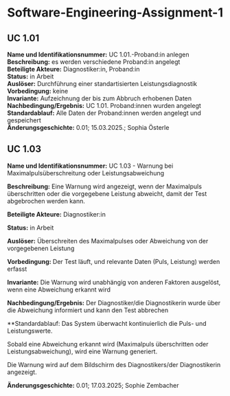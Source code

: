 # Software-Engineering-Assignment-1

## UC 1.01

**Name und Identifikationsnummer:** UC 1.01.-Proband:in anlegen  
**Beschreibung:** es werden verschiedene Proband:in angelegt  
**Beteiligte Akteure:** Diagnostiker:in, Proband:in   
**Status:** in Arbeit  
**Auslöser:** Durchführung einer standartisierten Leistungsdiagnostik  
**Vorbedingung:** keine  
**Invariante:** Aufzeichnung der bis zum Abbruch erhobenen Daten  
**Nachbedingung/Ergebnis:** UC 1.01. Proband:innen wurden angelegt  
**Standardablauf:** Alle Daten der Proband:innen werden angelegt und gespeichert  
**Änderungsgeschichte:** 0.01; 15.03.2025.; Sophia Österle  

## UC 1.03
**Name und Identifikationsnummer:** UC 1.03 - Warnung bei Maximalpulsüberschreitung oder Leistungsabweichung

**Beschreibung:** Eine Warnung wird angezeigt, wenn der Maximalpuls überschritten oder die vorgegebene Leistung abweicht, damit der Test abgebrochen werden kann.

**Beteiligte Akteure:** Diagnostiker:in

**Status:** in Arbeit

**Auslöser:** Überschreiten des Maximalpulses oder Abweichung von der vorgegebenen Leistung

**Vorbedingung:** Der Test läuft, und relevante Daten (Puls, Leistung) werden erfasst

**Invariante:** Die Warnung wird unabhängig von anderen Faktoren ausgelöst, wenn eine Abweichung erkannt wird

**Nachbedingung/Ergebnis:** Der Diagnostiker/die Diagnostikerin wurde über die Abweichung informiert und kann den Test abbrechen

**Standardablauf: Das System überwacht kontinuierlich die Puls- und Leistungswerte.

Sobald eine Abweichung erkannt wird (Maximalpuls überschritten oder Leistungsabweichung), wird eine Warnung generiert.

Die Warnung wird auf dem Bildschirm des Diagnostikers/der Diagnostikerin angezeigt.

**Änderungsgeschichte:** 0.01; 17.03.2025; Sophie Zembacher


